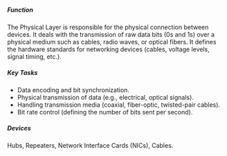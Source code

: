 ##### Function
The Physical Layer is responsible for the physical connection between devices. It deals with the transmission of raw data bits (0s and 1s) over a physical medium such as cables, radio waves, or optical fibers. It defines the hardware standards for networking devices (cables, voltage levels, signal timing, etc.).
##### Key Tasks
- Data encoding and bit synchronization.
- Physical transmission of data (e.g., electrical, optical signals).
- Handling transmission media (coaxial, fiber-optic, twisted-pair cables).
- Bit rate control (defining the number of bits sent per second).
##### Devices
Hubs, Repeaters, Network Interface Cards (NICs), Cables.